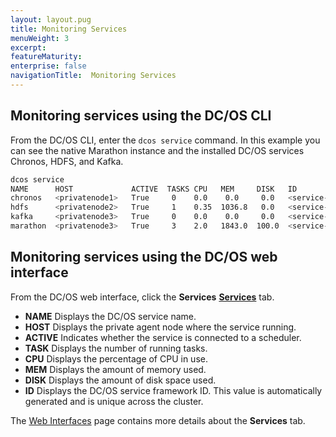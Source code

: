 ```yaml
---
layout: layout.pug
title: Monitoring Services
menuWeight: 3
excerpt:
featureMaturity:
enterprise: false
navigationTitle:  Monitoring Services
---
```


<!-- This source repo for this topic is https://github.com/dcos/dcos-docs -->


## Monitoring services using the DC/OS CLI

From the DC/OS CLI, enter the `dcos service` command. In this example you can see the native Marathon instance and the installed DC/OS services Chronos, HDFS, and Kafka.

```bash
dcos service
NAME      HOST             ACTIVE  TASKS CPU   MEM     DISK   ID
chronos   <privatenode1>   True     0    0.0    0.0     0.0   <service-id1>
hdfs      <privatenode2>   True     1    0.35  1036.8   0.0   <service-id2>
kafka     <privatenode3>   True     0    0.0    0.0     0.0   <service-id3>
marathon  <privatenode3>   True     3    2.0   1843.0  100.0  <service-id4>
```

## Monitoring services using the DC/OS web interface

From the DC/OS web interface, click the **Services** [**Services**](/docs/1.7/usage/webinterface/#services) tab. 

*   **NAME** Displays the DC/OS service name.
*   **HOST** Displays the private agent node where the service running.
*   **ACTIVE** Indicates whether the service is connected to a scheduler.
*   **TASK** Displays the number of running tasks.
*   **CPU** Displays the percentage of CPU in use.
*   **MEM** Displays the amount of memory used.
*   **DISK** Displays the amount of disk space used.
*   **ID** Displays the DC/OS service framework ID. This value is automatically generated and is unique across the cluster.

The [Web Interfaces](/docs/1.7/usage/webinterface/#services) page contains more details about the **Services** tab. 

